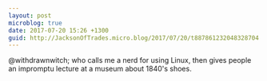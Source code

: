 ```yaml
---
layout: post
microblog: true
date: 2017-07-20 15:26 +1300
guid: http://JacksonOfTrades.micro.blog/2017/07/20/t887861232048328704.html
---
```

@withdrawnwitch; who calls me a nerd for using Linux, then gives people an impromptu lecture at a museum about 1840's shoes.
